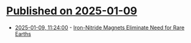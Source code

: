 # [Published on 2025-01-09](index.md)

* [2025-01-09, 11:24:00](https://soylentnews.org/article.pl?sid=25/01/08/1535234&from=rss) - [Iron-Nitride Magnets Eliminate Need for Rare Earths](https://soylentnews.org/article.pl?sid=25/01/08/1535234&from=rss)
